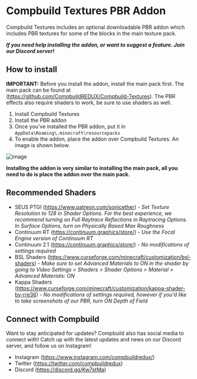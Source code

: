 # Compbuild Textures PBR Addon

Compbuild Textures includes an optional downloadable PBR addon which includes PBR textures for some of the blocks in the main texture pack. 

***If you need help installing the addon, or want to suggest a feature. Join our Discord server!***

## How to install

**IMPORTANT:** Before you install the addon, install the main pack first. The main pack can be found at (https://github.com/CompbuildREDUX/Compbuild-Textures). The PBR effects also require shaders to work, be sure to use shaders as well. 

1. Install Compbuild Textures
2. Install the PBR addon
3. Once you've installed the PBR addon, put it in `AppData\Roaming\.minecraft\resourcepacks`
4. To enable the addon, place the addon over Compbuild Textures. An image is shown below.

![image](https://user-images.githubusercontent.com/59810988/123563902-d981a180-d77c-11eb-9200-3d8509b9f53a.png)


**Installing the addon is very similar to installing the main pack, all you need to do is place the addon over the main pack.**

## Recommended Shaders

+ SEUS PTGI (https://www.patreon.com/sonicether) - *Set Texture Resolution to 128 in Shader Options. For the best experience, we recommend turning on Full Raytrace Reflections in Raytracing Options. In Surface Options, turn on Physically Based Max Roughness*
+ Continuum RT (https://continuum.graphics/store/) - *Use the Focal Engine version of Continuum RT*
+ Continuum 2.1 (https://continuum.graphics/store/) - *No modifications of settings required*
+ BSL Shaders (https://www.curseforge.com/minecraft/customization/bsl-shaders) - *Make sure to set Advanced Materials to ON in the shader by going to Video Settings > Shaders > Shader Options > Material > Advanced Materials: ON*
+ Kappa Shaders (https://www.curseforge.com/minecraft/customization/kappa-shader-by-rre36) - *No modifications of settings required, however if you'd like to take screenshots of our PBR, turn ON Depth of Field*

## Connect with Compbuild

Want to stay anticipated for updates? Compbuild also has social media to connect with! Catch up with the latest updates and news on our Discord server, and follow us on Instagram!

+ Instagram (https://www.instagram.com/compbuildredux/)
+ Twitter (https://twitter.com/compbuildredux)
+ Discord (https://discord.gg/Kw7stMa)
